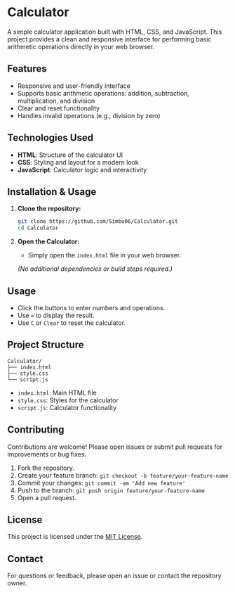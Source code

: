 # Calculator

A simple calculator application built with HTML, CSS, and JavaScript. This project provides a clean and responsive interface for performing basic arithmetic operations directly in your web browser.

## Features

- Responsive and user-friendly interface
- Supports basic arithmetic operations: addition, subtraction, multiplication, and division
- Clear and reset functionality
- Handles invalid operations (e.g., division by zero)

## Technologies Used

- **HTML**: Structure of the calculator UI
- **CSS**: Styling and layout for a modern look
- **JavaScript**: Calculator logic and interactivity

## Installation & Usage

1. **Clone the repository:**
   ```bash
   git clone https://github.com/Simbu06/Calculator.git
   cd Calculator
   ```

2. **Open the Calculator:**
   - Simply open the `index.html` file in your web browser.

   *(No additional dependencies or build steps required.)*

## Usage

- Click the buttons to enter numbers and operations.
- Use `=` to display the result.
- Use `C` or `Clear` to reset the calculator.

## Project Structure

```
Calculator/
├── index.html
├── style.css
└── script.js
```

- `index.html`: Main HTML file
- `style.css`: Styles for the calculator
- `script.js`: Calculator functionality

## Contributing

Contributions are welcome! Please open issues or submit pull requests for improvements or bug fixes.

1. Fork the repository.
2. Create your feature branch: `git checkout -b feature/your-feature-name`
3. Commit your changes: `git commit -am 'Add new feature'`
4. Push to the branch: `git push origin feature/your-feature-name`
5. Open a pull request.

## License

This project is licensed under the [MIT License](LICENSE).

## Contact

For questions or feedback, please open an issue or contact the repository owner.
